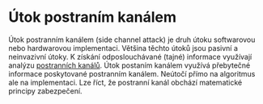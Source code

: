 # Útok postraním kanálem

Útok postranním kanálem (side channel attack) je druh útoku softwarovou nebo hardwarovou implementaci. Většina těchto útoků jsou pasivní a neinvazivní útoky.
K získání odposlouchávané (tajné) informace využívají analýzu [postranních kanálů](./postranni_kanal.md).
Útok postaním kanálem využívá přebytečné informace poskytované postranním kanálem. Neútočí přímo na algoritmus ale na implementaci. Lze říct, že postranní kanál obchází matematické principy zabezpečení.